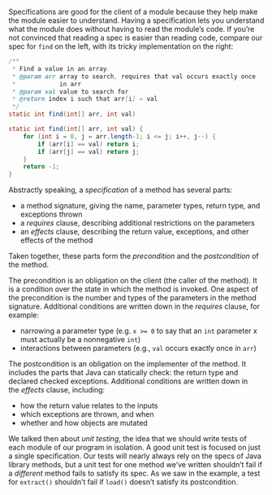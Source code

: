 Specifications are good for the client of a module because they help make the module easier to understand. Having a specification lets you understand what the module does without having to read the module’s code. If you’re not convinced that reading a spec is easier than reading code, compare our spec for `find` on the left, with its tricky implementation on the right:
```java
/**
 * Find a value in an array.
 * @param arr array to search, requires that val occurs exactly once
 *            in arr
 * @param val value to search for
 * @return index i such that arr[i] = val
 */
static int find(int[] arr, int val)
```
```java
static int find(int[] arr, int val) {
    for (int i = 0, j = arr.length-1; i <= j; i++, j--) {
        if (arr[i] == val) return i;
        if (arr[j] == val) return j;
    }
    return -1;
}
```

Abstractly speaking, a _specification_ of a method has several parts:

-   a method signature, giving the name, parameter types, return type, and exceptions thrown
-   a _requires_ clause, describing additional restrictions on the parameters
-   an _effects_ clause, describing the return value, exceptions, and other effects of the method

  
Taken together, these parts form the _precondition_ and the _postcondition_ of the method.

The precondition is an obligation on the client (the caller of the method). It is a condition over the state in which the method is invoked. One aspect of the precondition is the number and types of the parameters in the method signature. Additional conditions are written down in the _requires_ clause, for example:

-   narrowing a parameter type (e.g. `x >= 0` to say that an `int` parameter x must actually be a nonnegative `int`)
-   interactions between parameters (e.g., `val` occurs exactly once in `arr`)

The postcondition is an obligation on the implementer of the method. It includes the parts that Java can statically check: the return type and declared checked exceptions. Additional conditions are written down in the _effects_ clause, including:

-   how the return value relates to the inputs
-   which exceptions are thrown, and when
-   whether and how objects are mutated


We talked then about _unit testing_, the idea that we should write tests of each module of our program in isolation. A good unit test is focused on just a single specification. Our tests will nearly always rely on the specs of Java library methods, but a unit test for one method we’ve written shouldn’t fail if a _different_ method fails to satisfy its spec. As we saw in the example, a test for `extract()` shouldn’t fail if `load()` doesn’t satisfy its postcondition.